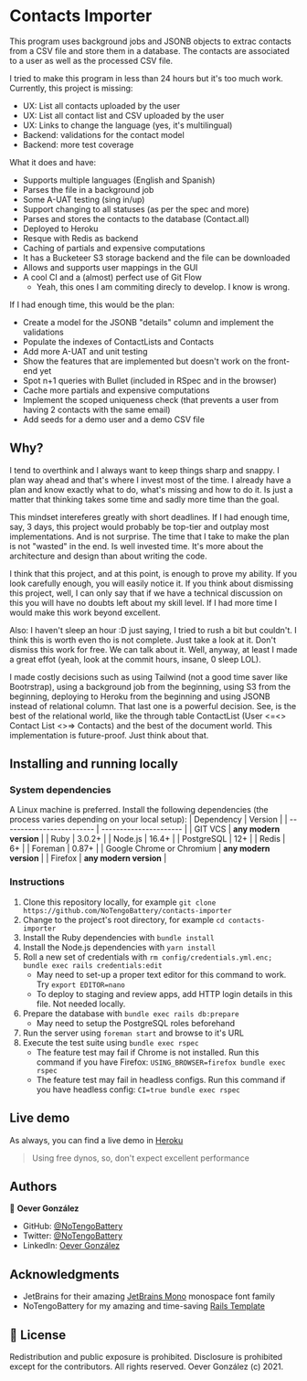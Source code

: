 # Contacts Importer

This program uses background jobs and JSONB objects to extrac contacts from a CSV file and store them in a database. The contacts are associated to a user as well as the processed CSV file.

I tried to make this program in less than 24 hours but it's too much work. Currently, this project is missing:
  - UX: List all contacts uploaded by the user
  - UX: List all contact list and CSV uploaded by the user
  - UX: Links to change the language (yes, it's multilingual)
  - Backend: validations for the contact model
  - Backend: more test coverage

What it does and have:
  - Supports multiple languages (English and Spanish)
  - Parses the file in a background job
  - Some A-UAT testing (sing in/up)
  - Support changing to all statuses (as per the spec and more)
  - Parses and stores the contacts to the database (Contact.all)
  - Deployed to Heroku
  - Resque with Redis as backend
  - Caching of partials and expensive computations
  - It has a Bucketeer S3 storage backend and the file can be downloaded
  - Allows and supports user mappings in the GUI
  - A cool CI and a (almost) perfect use of Git Flow
    - Yeah, this ones I am commiting direcly to develop. I know is wrong.

If I had enough time, this would be the plan:
  - Create a model for the JSONB "details" column and implement the validations
  - Populate the indexes of ContactLists and Contacts
  - Add more A-UAT and unit testing
  - Show the features that are implemented but doesn't work on the front-end yet
  - Spot n+1 queries with Bullet (included in RSpec and in the browser)
  - Cache more partials and expensive computations
  - Implement the scoped uniqueness check (that prevents a user from having 2 contacts with the same email)
  - Add seeds for a demo user and a demo CSV file

## Why?

I tend to overthink and I always want to keep things sharp and snappy. I plan way ahead and that's where I invest most of the time. I already have a plan and know exactly what to do, what's missing and how to do it. Is just a matter that thinking takes some time and sadly more time than the goal.

This mindset intereferes greatly with short deadlines. If I had enough time, say, 3 days, this project would probably be top-tier and outplay most implementations. And is not surprise. The time that I take to make the plan is not "wasted" in the end. Is well invested time. It's more about the architecture and design than about writing the code.

I think that this project, and at this point, is enough to prove my ability. If you look carefully enough, you will easily notice it. If you think about dismissing this project, well, I can only say that if we have a technical discussion on this you will have no doubts left about my skill level. If I had more time I would make this work beyond excellent.

Also: I haven't sleep an hour :D just saying, I tried to rush a bit but couldn't. I think this is worth even tho is not complete. Just take a look at it. Don't dismiss this work for free. We can talk about it. Well, anyway, at least I made a great effot (yeah, look at the commit hours, insane, 0 sleep LOL).

I made costly decisions such as using Tailwind (not a good time saver like Bootrstrap), using a background job from the beginning, using S3 from the beginning, deploying to Heroku from the beginning and using JSONB instead of relational column. That last one is a powerful decision. See, is the best of the relational world, like the through table ContactList (User <=<> Contact List <>=> Contacts) and the best of the document world. This implementation is future-proof. Just think about that.

## Installing and running locally

### System dependencies

A Linux machine is preferred. Install the following dependencies (the process varies depending on your local setup):
| Dependency                | Version                |
| ------------------------- | ---------------------- |
| GIT VCS                   | **any modern version** |
| Ruby                      | 3.0.2+                 |
| Node.js                   | 16.4+                  |
| PostgreSQL                | 12+                    |
| Redis                     | 6+                     |
| Foreman                   | 0.87+                  |
| Google Chrome or Chromium | **any modern version** |
| Firefox                   | **any modern version** |

### Instructions

1. Clone this repository locally, for example `git clone https://github.com/NoTengoBattery/contacts-importer`
2. Change to the project's root directory, for example `cd contacts-importer`
3. Install the Ruby dependencies with `bundle install`
4. Install the Node.js dependencies with `yarn install`
5. Roll a new set of credentials with `rm config/credentials.yml.enc; bundle exec rails credentials:edit`
   - May need to set-up a proper text editor for this command to work. Try `export EDITOR=nano`
   - To deploy to staging and review apps, add HTTP login details in this file. Not needed locally.
6. Prepare the database with `bundle exec rails db:prepare`
   - May need to setup the PostgreSQL roles beforehand
7. Run the server using `foreman start` and browse to it's URL
8. Execute the test suite using `bundle exec rspec`
   - The feature test may fail if Chrome is not installed. Run this command if you have Firefox: `USING_BROWSER=firefox bundle exec rspec`
   - The feature test may fail in headless configs. Run this command if you have headless config: `CI=true bundle exec rspec`

## Live demo

As always, you can find a live demo in [Heroku](https://thawing-cove-15494.herokuapp.com/)
> Using free dynos, so, don't expect excellent performance

## Authors

👤 **Oever González**

-   GitHub: [@NoTengoBattery](https://github.com/NoTengoBattery/)
-   Twitter: [@NoTengoBattery](https://twitter.com/NoTengoBattery/)
-   LinkedIn: [Oever González](https://linkedin.com/in/NoTengoBattery/)

## Acknowledgments

-   JetBrains for their amazing [JetBrains Mono](https://fonts.google.com/specimen/JetBrains+Mono#about) monospace font family
-   NoTengoBattery for my amazing and time-saving [Rails Template](https://github.com/NoTengoBattery/rails6-webpacker/)

## 📝 License

Redistribution and public exposure is prohibited. Disclosure is prohibited except for the contributors. All rights reserved. Oever González (c) 2021.
